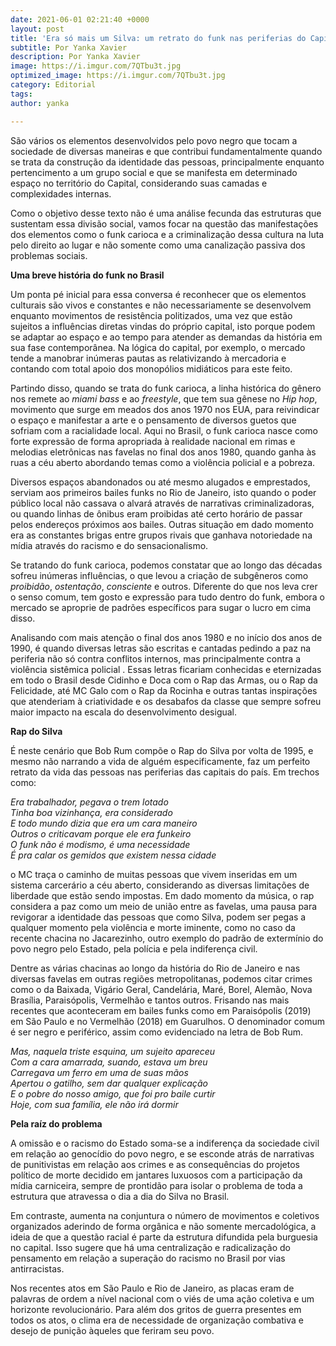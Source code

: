 ```yaml
---
date: 2021-06-01 02:21:40 +0000
layout: post
title: 'Era só mais um Silva: um retrato do funk nas periferias do Capital'
subtitle: Por Yanka Xavier
description: Por Yanka Xavier
image: https://i.imgur.com/7QTbu3t.jpg
optimized_image: https://i.imgur.com/7QTbu3t.jpg
category: Editorial
tags: 
author: yanka

---
```

São vários os elementos desenvolvidos pelo povo negro que tocam a sociedade de diversas maneiras e que contribui fundamentalmente quando se trata da construção da identidade das pessoas, principalmente enquanto pertencimento a um grupo social e que se manifesta em determinado espaço no território do Capital, considerando suas camadas e complexidades internas.

Como o objetivo desse texto não é uma análise fecunda das estruturas que sustentam essa divisão social, vamos focar na questão das manifestações dos elementos como o funk carioca e a criminalização dessa cultura na luta pelo direito ao lugar e não somente como uma canalização passiva dos problemas sociais.

**Uma breve história do funk no Brasil**

Um ponta pé inicial para essa conversa é reconhecer que os elementos culturais são vivos e constantes e não necessariamente se desenvolvem enquanto movimentos de resistência politizados, uma vez que estão sujeitos a influências diretas vindas do próprio capital, isto porque podem se adaptar ao espaço e ao tempo para atender as demandas da história em sua fase contemporânea. Na lógica do capital, por exemplo, o mercado tende a manobrar inúmeras pautas as relativizando à mercadoria e contando com total apoio dos monopólios midiáticos para este feito.

Partindo disso, quando se trata do funk carioca, a linha histórica do gênero nos remete ao _miami bass_ e ao _freestyle_, que tem sua gênese no _Hip hop_, movimento que surge em meados dos anos 1970 nos EUA, para reivindicar o espaço e manifestar a arte e o pensamento de diversos guetos que sofriam com a racialidade local. Aqui no Brasil, o funk carioca nasce como forte expressão de forma apropriada à realidade nacional em rimas e melodias eletrônicas nas favelas no final dos anos 1980, quando ganha às ruas a céu aberto abordando temas como a violência policial e a pobreza.

Diversos espaços abandonados ou até mesmo alugados e emprestados, serviam aos primeiros bailes funks no Rio de Janeiro, isto quando o poder público local não cassava o alvará através de narrativas criminalizadoras, ou quando linhas de ônibus eram proibidas até certo horário de passar pelos endereços próximos aos bailes. Outras situação em dado momento era as constantes brigas entre grupos rivais que ganhava notoriedade na mídia através do racismo e do sensacionalismo.

Se tratando do funk carioca, podemos constatar que ao longo das décadas sofreu inúmeras influências, o que levou a criação de subgêneros como _proibidão_, _ostentação_, _consciente_ e outros. Diferente do que nos leva crer o senso comum, tem gosto e expressão para tudo dentro do funk, embora o mercado se aproprie de padrões específicos para sugar o lucro em cima disso.

Analisando com mais atenção o final dos anos 1980 e no início dos anos de 1990, é quando diversas letras são escritas e cantadas pedindo a paz na periferia não só contra conflitos internos, mas principalmente contra a violência sistêmica policial . Essas letras ficariam conhecidas e eternizadas em todo o Brasil desde Cidinho e Doca com o Rap das Armas, ou o Rap da Felicidade, até MC Galo com o Rap da Rocinha e outras tantas inspirações que atenderiam à criatividade e os desabafos da classe que sempre sofreu maior impacto na escala do desenvolvimento desigual.

**Rap do Silva**

É neste cenário que Bob Rum compõe o Rap do Silva por volta de 1995, e mesmo não narrando a vida de alguém especificamente, faz um perfeito retrato da vida das pessoas nas periferias das capitais do país. Em trechos como:

_Era trabalhador, pegava o trem lotado  
 Tinha boa vizinhança, era considerado  
 E todo mundo dizia que era um cara maneiro  
 Outros o criticavam porque ele era funkeiro  
 O funk não é modismo, é uma necessidade  
 É pra calar os gemidos que existem nessa cidade_

o MC traça o caminho de muitas pessoas que vivem inseridas em um sistema carcerário a céu aberto, considerando as diversas limitações de liberdade que estão sendo impostas. Em dado momento da música, o rap considera a paz como um meio de união entre as favelas, uma pausa para revigorar a identidade das pessoas que como Silva, podem ser pegas a qualquer momento pela violência e morte iminente, como no caso da recente chacina no Jacarezinho, outro exemplo do padrão de extermínio do povo negro pelo Estado, pela polícia e pela indiferença civil.

Dentre as várias chacinas ao longo da história do Rio de Janeiro e nas diversas favelas em outras regiões metropolitanas, podemos citar crimes como o da Baixada, Vigário Geral, Candelária, Maré, Borel, Alemão, Nova Brasília, Paraisópolis, Vermelhão e tantos outros. Frisando nas mais recentes que aconteceram em bailes funks como em Paraisópolis (2019) em São Paulo e no Vermelhão (2018) em Guarulhos. O denominador comum é ser negro e periférico, assim como evidenciado na letra de Bob Rum.

_Mas, naquela triste esquina, um sujeito apareceu  
 Com a cara amarrada, suando, estava um breu  
 Carregava um ferro em uma de suas mãos  
 Apertou o gatilho, sem dar qualquer explicação  
 E o pobre do nosso amigo, que foi pro baile curtir  
 Hoje, com sua família, ele não irá dormir_

**Pela raíz do problema**

A omissão e o racismo do Estado soma-se a indiferença da sociedade civil em relação ao genocídio do povo negro, e se esconde atrás de narrativas de punitivistas em relação aos crimes e as consequências do projetos político de morte decidido em jantares luxuosos com a participação da mídia carniceira, sempre de prontidão para isolar o problema de toda a estrutura que atravessa o dia a dia do Silva no Brasil.

Em contraste, aumenta na conjuntura o número de movimentos e coletivos organizados aderindo de forma orgânica e não somente mercadológica, a ideia de que a questão racial é parte da estrutura difundida pela burguesia no capital. Isso sugere que há uma centralização e radicalização do pensamento em relação a superação do racismo no Brasil por vias antirracistas.

Nos recentes atos em São Paulo e Rio de Janeiro, as placas eram de palavras de ordem a nível nacional com o viés de uma ação coletiva e um horizonte revolucionário. Para além dos gritos de guerra presentes em todos os atos, o clima era de necessidade de organização combativa e desejo de punição àqueles que feriram seu povo.